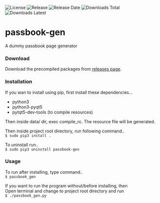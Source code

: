 ![License](https://img.shields.io/github/license/ksharindam/passbook-gen)
![Release](https://img.shields.io/github/v/release/ksharindam/passbook-gen)
![Release Date](https://img.shields.io/github/release-date/ksharindam/passbook-gen)
![Downloads Total](https://img.shields.io/github/downloads/ksharindam/passbook-gen/total)
![Downloads Latest](https://img.shields.io/github/downloads/ksharindam/passbook-gen/latest/total)

# passbook-gen
A dummy passbook page generator    


### Download
Download the precompiled packages from [releases page](https://github.com/ksharindam/passbook-gen/releases).  

### Installation

If you wan to install using pip, first install these dependencies...  

* python3  
* python3-pyqt5  
* pytqt5-dev-tools (to compile resources)  

Then inside data/ dir, exec compile_rc. The resource file will be generated.  

Then inside project root directory, run following command..  
`$ sudo pip3 install .`  

To uninstall run..  
`$ sudo pip3 uninstall passbook-gen`    

### Usage

To run after installing, type command..  
`$ passbook_gen`  

If you want to run the program without/before installing, then  
Open terminal and change to project root directory and run  
`$ ./passbook_gen.py`  

